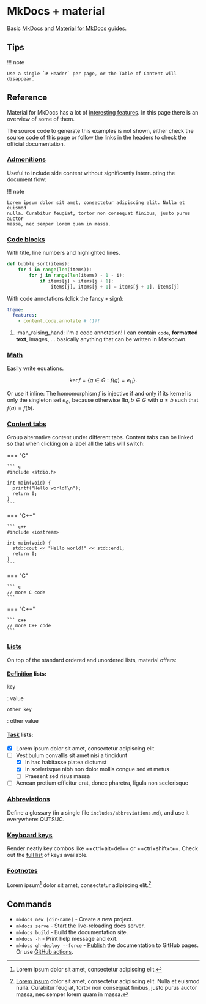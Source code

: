# MkDocs + material

Basic 
[MkDocs](https://www.mkdocs.org)
and
[Material for MkDocs](https://squidfunk.github.io/mkdocs-material/)
guides.

## Tips

!!! note

    Use a single `# Header` per page, or the Table of Content will disappear.

## Reference

Material for MkDocs has a lot of
[interesting features](https://squidfunk.github.io/mkdocs-material/reference/).
In this page there is an overview of some of them.

The source code to generate this examples is not shown,
either check the
[source code of this page](https://raw.githubusercontent.com/pietro-nobili-SDG/dsdocs/main/docs/mkdocs/guide.md)
or follow the links in the headers to check the official documentation.

### [Admonitions](https://squidfunk.github.io/mkdocs-material/reference/admonitions/)

Useful to include side content without significantly interrupting the document flow:

!!! note

    Lorem ipsum dolor sit amet, consectetur adipiscing elit. Nulla et euismod
    nulla. Curabitur feugiat, tortor non consequat finibus, justo purus auctor
    massa, nec semper lorem quam in massa.

### [Code blocks](https://squidfunk.github.io/mkdocs-material/reference/code-blocks/)

With title, line numbers and highlighted lines.

``` py linenums="1" title="bubble_sort.py" hl_lines="2 3"
def bubble_sort(items):
    for i in range(len(items)):
        for j in range(len(items) - 1 - i):
            if items[j] > items[j + 1]:
                items[j], items[j + 1] = items[j + 1], items[j]
```

With code annotations (click the fancy `+` sign):

``` yaml
theme:
  features:
    - content.code.annotate # (1)!
```

1.  :man_raising_hand: I'm a code annotation! I can contain `code`, __formatted
    text__, images, ... basically anything that can be written in Markdown.


### [Math](https://squidfunk.github.io/mkdocs-material/reference/mathjax/)

Easily write equations.

$$
\operatorname{ker} f=\{g\in G:f(g)=e_{H}\}{\mbox{.}}
$$

Or use it inline:
The homomorphism $f$ is injective if and only if its kernel is only the 
singleton set $e_G$, because otherwise $\exists a,b\in G$ with $a\neq b$ such 
that $f(a)=f(b)$.

### [Content tabs](https://squidfunk.github.io/mkdocs-material/reference/content-tabs/)

Group alternative content under different tabs.
Content tabs can be linked so that when clicking on a label all the tabs will switch:

=== "C"

    ``` c
    #include <stdio.h>

    int main(void) {
      printf("Hello world!\n");
      return 0;
    }
    ```

=== "C++"

    ``` c++
    #include <iostream>

    int main(void) {
      std::cout << "Hello world!" << std::endl;
      return 0;
    }
    ```

<!-- no idea how to split them properly but this works -->

=== "C"

    ``` c
    // more C code
    ```

=== "C++"

    ``` c++
    // more C++ code
    ```

### [Lists](https://squidfunk.github.io/mkdocs-material/reference/lists/)

On top of the standard ordered and unordered lists,
material offers:

#### [Definition](https://squidfunk.github.io/mkdocs-material/reference/lists/#using-definition-lists) lists:

`key`

: value

`other key`

: other value

#### [Task](https://squidfunk.github.io/mkdocs-material/reference/lists/#using-task-lists) lists:

- [x] Lorem ipsum dolor sit amet, consectetur adipiscing elit
- [ ] Vestibulum convallis sit amet nisi a tincidunt
    * [x] In hac habitasse platea dictumst
    * [x] In scelerisque nibh non dolor mollis congue sed et metus
    * [ ] Praesent sed risus massa
- [ ] Aenean pretium efficitur erat, donec pharetra, ligula non scelerisque

### [Abbreviations](https://squidfunk.github.io/mkdocs-material/reference/tooltips/#adding-abbreviations)

Define a glossary (in a single file `includes/abbreviations.md`),
and use it everywhere:
QUTSUC.

### [Keyboard keys](https://squidfunk.github.io/mkdocs-material/reference/formatting/?h=ctrl#adding-keyboard-keys)

Render neatly key combos like
++ctrl+alt+del++
or
++ctrl+shift+t++.
Check out the
[full list](https://facelessuser.github.io/pymdown-extensions/extensions/keys/#extendingmodifying-key-map-index)
of keys available.

### [Footnotes](https://squidfunk.github.io/mkdocs-material/reference/footnotes/)

Lorem ipsum[^1] dolor sit amet, consectetur adipiscing elit.[^2]

[^1]: Lorem ipsum dolor sit amet, consectetur adipiscing elit.

[^2]:
    [Lorem ipsum](https://en.wikipedia.org/wiki/Lorem_ipsum)
    dolor sit amet, consectetur adipiscing elit. Nulla et euismod
    nulla. Curabitur feugiat, tortor non consequat finibus, justo purus auctor
    massa, nec semper lorem quam in massa.

## Commands

* `mkdocs new [dir-name]` - Create a new project.
* `mkdocs serve` - Start the live-reloading docs server.
* `mkdocs build` - Build the documentation site.
* `mkdocs -h` - Print help message and exit.
* `mkdocs gh-deploy --force` - [Publish](https://squidfunk.github.io/mkdocs-material/publishing-your-site/#with-mkdocs) the documentation to GitHub pages.
  Or use [GitHub actions](https://squidfunk.github.io/mkdocs-material/publishing-your-site/#with-github-actions).
